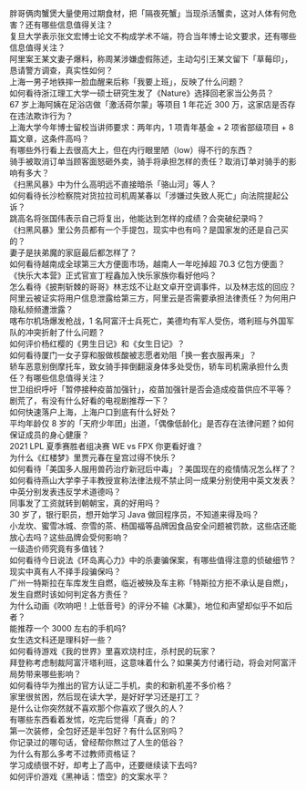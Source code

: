 胖哥俩肉蟹煲大量使用过期食材，把「隔夜死蟹」当现杀活蟹卖，这对人体有何危害？还有哪些信息值得关注？  
复旦大学表示张文宏博士论文不构成学术不端，符合当年博士论文要求，还有哪些信息值得关注？  
阿里案王某文妻子爆料，称周某涉嫌虚假陈述，主动勾引王某文留下「草莓印」，恳请警方调查，真实性如何？  
上海一男子地铁摔一脸血醒来后称「我要上班」，反映了什么问题？  
如何看待浙江理工大学一硕士研究生发了《Nature》选择回老家当公务员？  
67 岁上海阿姨在足浴店做「激活荷尔蒙」等项目 1 年花近 300 万，这家店是否存在违法欺诈行为？  
上海大学今年博士留校当讲师要求：两年内，1 项青年基金 + 2 项省部级项目 + 8 篇文章，这条件高吗？  
有哪些外行看上去很高大上，但在内行眼里陋（low）得不行的东西？  
骑手被取消订单当顾客面怒砸外卖，骑手将承担怎样的责任？取消订单对骑手的影响有多大？  
《扫黑风暴》中为什么高明远不直接暗杀「骆山河」等人？  
如何看待长沙检察院对货拉拉司机周某春以「涉嫌过失致人死亡」向法院提起公诉？  
跳高名将张国伟表示自己将复出，他能达到怎样的成绩？会突破纪录吗？  
《扫黑风暴》里公务员都有一个手提包，现实中也有吗？是国家发的还是自己买的？  
妻子是扶弟魔的家庭最后都怎样了？  
如何看待越南成全球第三大方便面市场，越南人一年吃掉超 70.3 亿包方便面？  
《快乐大本营》正式官宣丁程鑫加入快乐家族你看好他吗？  
怎么看待《披荆斩棘的哥哥》林志炫不让赵文卓开空调事件，以及林志炫的回应？  
阿里云被证实将用户信息泄露给第三方，阿里云是否需要承担法律责任？为何用户隐私频频遭泄露？  
喀布尔机场爆发枪战，1 名阿富汗士兵死亡，美德均有军人受伤，塔利班与外国军队的冲突折射了什么问题？  
如何评价杨红樱的《男生日记》和《女生日记》？  
如何看待厦门一女子穿和服做核酸被志愿者劝阻「换一套衣服再来」？  
轿车恶意别倒摩托车，致女骑手摔倒翻滚身体多处受伤，轿车司机需承担什么责任？有哪些信息值得关注？  
世卫组织呼吁「暂停接种疫苗加强针」，疫苗加强针是否会造成疫苗供应不平等？  
剧荒了，有没有什么好看的电视剧推荐一下？  
如何快速落户上海，上海户口到底有什么好处？  
平均年龄仅 8 岁的「天府少年团」出道，「偶像低龄化」是否存在法律问题？如何保证成员的身心健康？  
2021 LPL 夏季赛胜者组决赛 WE vs FPX 你更看好谁？  
为什么《红楼梦》里贾元春在皇宫过得不快乐？  
如何看待「美国多人服用兽药治疗新冠后中毒」？美国现在的疫情情况怎么样了？  
如何看待燕山大学李子丰教授宣称法律法规不禁止同一成果分别使用中英文发表？中英分别发表违反学术道德吗？  
同事发了工资就转到朝朝宝，真的好用吗？  
30 岁了，银行职员，想开始学习 Java 做回程序员，不知道来得及吗？  
小龙坎、蜜雪冰城、奈雪的茶、杨国福等品牌因食品安全问题被罚款，这些店还能放心去吗？这些品牌会受何影响？  
一级造价师究竟有多值钱？  
如何看待今日说法《环岛离心力》中的杀妻骗保案，有哪些值得注意的侦破细节？现实中真有人不择手段骗保吗？  
广州一特斯拉在车库发生自燃，临近被殃及车主称「特斯拉方拒不承认是自燃」，发生自燃时该如何判定各方责任？  
为什么动画《吹响吧！上低音号》的评分不输《冰菓》，地位和声望却似乎不如后者？  
能推荐一个 3000 左右的手机吗?  
女生选文科还是理科好一些？  
如何看待游戏《我的世界》里喜欢烧村庄，杀村民的玩家？  
拜登称考虑制裁阿富汗塔利班，这意味着什么？如果美方付诸行动，将会对阿富汗局势带来哪些影响？  
如何看待华为推出的官方认证二手机，卖的和新机差不多价格？  
家里很贫困，然后现在读大学，是好好学习还是打工？  
是什么让你突然就不喜欢那个你喜欢了很久的人？  
有哪些东西看着发怵，吃完后觉得「真香」的？  
第一次装修，全包好还是半包好？有什么区别吗？  
你记录过的哪句话，曾经帮你熬过了人生的低谷？  
为什么有那么多考不过教师资格证？  
学习成绩很不好，却考上了高中，还要继续读下去吗?  
如何评价游戏《黑神话：悟空》的文案水平？  
